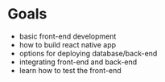 # Goals

- basic front-end development
- how to build react native app
- options for deploying database/back-end
- integrating front-end and back-end
- learn how to test the front-end
